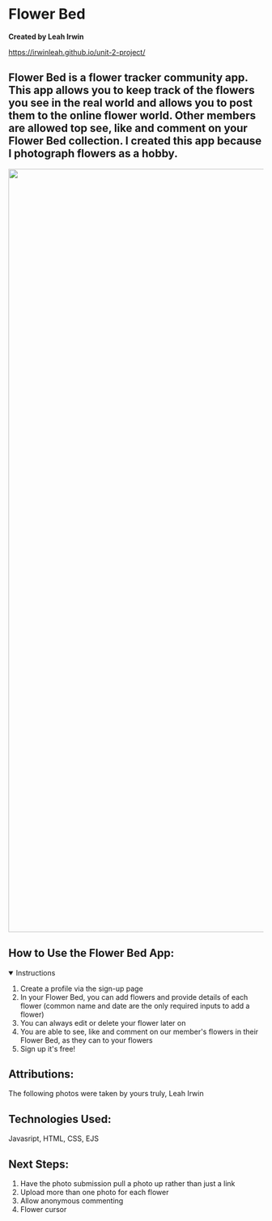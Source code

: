 
# Flower Bed
**Created by Leah Irwin**

https://irwinleah.github.io/unit-2-project/

## Flower Bed is a flower tracker community app. This app allows you to keep track of the flowers you see in the real world and allows you to post them to the online flower world. Other members are allowed top see, like and comment on your Flower Bed collection. I created this app because I photograph flowers as a hobby.

<div id="header" align="center">

<img width="1507" alt="Screenshot 2025-01-31 at 9 18 42 AM" src="https://github.com/user-attachments/assets/324fa638-de74-4e92-bfd9-0550e0874056" />

</div>

## How to Use the Flower Bed App:

<details open>
<summary> Instructions </summary>

1. Create a profile via the sign-up page
2. In your Flower Bed, you can add flowers and provide details of each flower (common name and date are the only required inputs to add a flower)
3. You can always edit or delete your flower later on
4. You are able to see, like and comment on our member's flowers in their Flower Bed, as they can to your flowers
5. Sign up it's free!

## Attributions:
The following photos were taken by yours truly, Leah Irwin

## Technologies Used:

Javasript, HTML, CSS, EJS

## Next Steps:

1. Have the photo submission pull a photo up rather than just a link
2. Upload more than one photo for each flower
3. Allow anonymous commenting
4. Flower cursor
